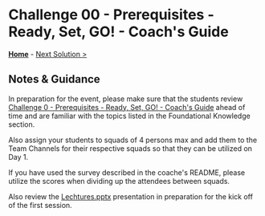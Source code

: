 # Challenge 00 - Prerequisites - Ready, Set, GO! - Coach's Guide 

**[Home](./README.md)** - [Next Solution >](./Solution-01.md)

## Notes & Guidance

In preparation for the event, please make sure that the students review [Challenge 0 - Prerequisites - Ready, Set, GO! - Coach's Guide](../Student/Challenge-00.md) ahead of time and are familiar with the topics listed in the Foundational Knowledge section.

Also assign your students to squads of 4 persons max and add them to the Team Channels for their respective squads so that they can be utilized on Day 1.  

If you have used the survey described in the coache's README, please utilize the scores when dividing up the attendees between squads.

Also review the [Lechtures.pptx](./Lectures.pptx) presentation in preparation for the kick off of the first session.
